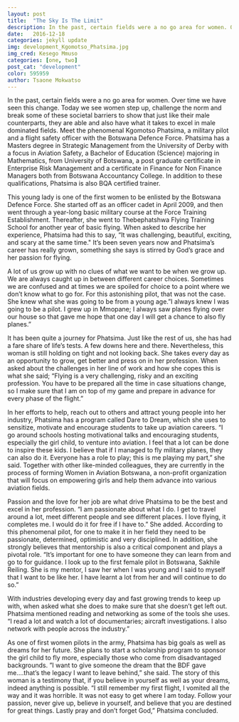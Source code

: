 ```yaml
---
layout: post
title:  "The Sky Is The Limit"
description: In the past, certain fields were a no go area for women. Over time we have seen this change. Today we see women step up, challenge the norm and break some of these societal barriers to show that just like their male counterparts, they are able and also have what it takes to excel in male dominated fields.
date:   2016-12-18
categories: jekyll update
img: development_Kgomotso_Phatsima.jpg
img_cred: Kesego Mmuso
categories: [one, two]
post_cat: "development"
color: 595959
author: Tsaone Mokwatso 
---
```

In the past, certain fields were a no go area for women. Over time we have seen this change. Today we see women step up, challenge the norm and break some of these societal barriers to show that just like their male counterparts, they are able and also have what it takes to excel in male dominated fields.  Meet the phenomenal Kgomotso Phatsima, a military pilot and a flight safety officer with the Botswana Defence Force. Phatsima has a Masters degree in  Strategic Management from the University of Derby with a focus in Aviation Safety, a  Bachelor of Education (Science) majoring in Mathematics, from University of Botswana, a post graduate certificate in Enterprise Risk Management and a certificate in Finance for Non Finance Managers both from Botswana Accountancy College. In addition to these qualifications, Phatsima is also BQA certified trainer.

This young lady is one of the first women to be enlisted by the Botswana Defence Force. She started off as an officer cadet in April 2009, and then went through a year-long basic military course at the Force Training Establishment. Thereafter, she went to Thebephatshwa Flying Training School for another year of basic flying. When asked to describe her experience, Phatsima had this to say, “It was challenging, beautiful, exciting, and scary at the same time." It’s been seven years now and Phatsima’s career has really grown, something she says is stirred by God’s grace and her passion for flying. 

A lot of us grow up with no clues of what we want to be when we grow up. We are always caught up in between different career choices. Sometimes we are confused and at times we are spoiled for choice to a point where we don’t know what to go for. For this astonishing pilot, that was not the case. She knew what she was going to be from a young age.”I always knew I was going to be a pilot. I grew up in Mmopane; I always saw planes flying over our house so that gave me hope that one day I will get a chance to also fly planes.”  

It has been quite a journey for Phatsima. Just like the rest of us, she has had a fare share of life’s tests. A few downs here and there. Nevertheless, this woman is still holding on tight and not looking back. She takes every day as an opportunity to grow, get better and press on in her profession. When asked about the challenges in her line of work and how she copes this is what she said; “Flying is a very challenging, risky and an exciting profession. You have to be prepared all the time in case situations change, so I make sure that I am on top of my game and prepare in advance for every phase of the flight.”

In her efforts to help, reach out to others and attract young people into her industry, Phatsima has a program called Dare to Dream, which she uses to sensitize, motivate and encourage students to take up aviation careers. “I go around schools hosting motivational talks and encouraging students, especially the girl child, to venture into aviation. I feel that a lot can be done to inspire these kids. I believe that if I managed to fly military planes, they can also do it. Everyone has a role to play; this is me playing my part,” she said. Together with other like-minded colleagues, they are currently in the process of forming Women in Aviation Botswana, a non-profit organization that will focus on empowering girls and help them advance into various aviation fields.  

Passion and the love for her job are what drive Phatsima to be the best and excel in her profession. “I am passionate about what I do. I get to travel around a lot, meet different people and see different places. I love flying, it completes me. I would do it for free if I have to.” She added. According to this phenomenal pilot, for one to make it in her field they need to be passionate, determined, optimistic and very disciplined. In addition, she strongly believes that mentorship is also a critical component and plays a pivotal role. “It’s important for one to have someone they can learn from and go to for guidance. I look up to the first female pilot in Botswana, Sakhile Reiling. She is my mentor, I saw her when I was young and I said to myself that I want to be like her.  I have learnt a lot from her and will continue to do so.”

With industries developing every day and fast growing trends to keep up with, when asked what she does to make sure that she doesn’t get left out. Phatsima mentioned reading and networking as some of the tools she uses. “I read a lot and watch a lot of documentaries; aircraft investigations. I also network with people across the industry.”

As one of first women pilots in the army, Phatsima has big goals as well as dreams for her future. She plans to start a scholarship program to sponsor the girl child to fly more, especially those who come from disadvantaged backgrounds. ”I want to give someone the dream that the BDF gave me….that’s the legacy I want to leave behind,” she said. The story of this woman is a testimony that, if you believe in yourself as well as your dreams, indeed anything is possible. “I still remember my first flight, I vomited all the way and it was horrible. It was not easy to get where I am today. Follow your passion, never give up, believe in yourself, and believe that you are destined for great things. Lastly pray and don’t forget God,” Phatsima concluded.
